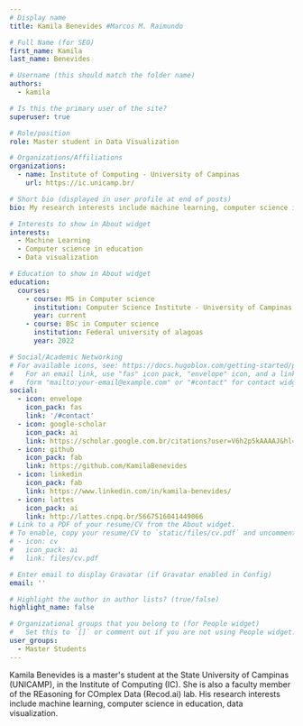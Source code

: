 ```yaml
---
# Display name
title: Kamila Benevides #Marcos M. Raimundo

# Full Name (for SEO)
first_name: Kamila
last_name: Benevides

# Username (this should match the folder name)
authors:
  - kamila

# Is this the primary user of the site?
superuser: true

# Role/position
role: Master student in Data Visualization

# Organizations/Affiliations
organizations:
  - name: Institute of Computing - University of Campinas
    url: https://ic.unicamp.br/

# Short bio (displayed in user profile at end of posts)
bio: My research interests include machine learning, computer science in education, data visualization.

# Interests to show in About widget
interests:
  - Machine Learning
  - Computer science in education
  - Data visualization

# Education to show in About widget
education:
  courses:
    - course: MS in Computer science
      institution: Computer Science Institute - University of Campinas
      year: current
    - course: BSc in Computer science
      institution: Federal university of alagoas
      year: 2022

# Social/Academic Networking
# For available icons, see: https://docs.hugoblox.com/getting-started/page-builder/#icons
#   For an email link, use "fas" icon pack, "envelope" icon, and a link in the
#   form "mailto:your-email@example.com" or "#contact" for contact widget.
social:
  - icon: envelope
    icon_pack: fas
    link: '/#contact'
  - icon: google-scholar
    icon_pack: ai
    link: https://scholar.google.com.br/citations?user=V6h2p5kAAAAJ&hl=pt-BR&oi=ao
  - icon: github
    icon_pack: fab
    link: https://github.com/KamilaBenevides
  - icon: linkedin
    icon_pack: fab
    link: https://www.linkedin.com/in/kamila-benevides/
  - icon: lattes
    icon_pack: ai
    link: http://lattes.cnpq.br/5667516041449066
# Link to a PDF of your resume/CV from the About widget.
# To enable, copy your resume/CV to `static/files/cv.pdf` and uncomment the lines below.
# - icon: cv
#   icon_pack: ai
#   link: files/cv.pdf

# Enter email to display Gravatar (if Gravatar enabled in Config)
email: ''

# Highlight the author in author lists? (true/false)
highlight_name: false

# Organizational groups that you belong to (for People widget)
#   Set this to `[]` or comment out if you are not using People widget.
user_groups:
  - Master Students
---
```


Kamila Benevides is a master's student at the State University of Campinas (UNICAMP), in the Institute of Computing (IC). She is also a faculty member of the REasoning for COmplex Data (Recod.ai) lab. His research interests include machine learning, computer science in education, data visualization.
